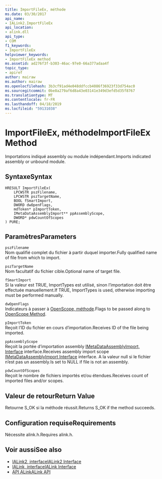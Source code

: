 ```yaml
---
title: ImportFileEx, méthode
ms.date: 03/30/2017
api_name:
- IALink2.ImportFileEx
api_location:
- alink.dll
api_type:
- COM
f1_keywords:
- ImportFileEx
helpviewer_keywords:
- ImportFileEx method
ms.assetid: ad276f3f-b303-46ac-97e0-66a377adaa4f
topic_type:
- apiref
author: mairaw
ms.author: mairaw
ms.openlocfilehash: 3b3cf91ad4e048ddfccb4086f36923f33d754ac0
ms.sourcegitcommit: 0be8a279af6d8a43e03141e349d3efd5d35f8767
ms.translationtype: MT
ms.contentlocale: fr-FR
ms.lasthandoff: 04/18/2019
ms.locfileid: "59131038"
---
```

# <a name="importfileex-method"></a><span data-ttu-id="c5eeb-102">ImportFileEx, méthode</span><span class="sxs-lookup"><span data-stu-id="c5eeb-102">ImportFileEx Method</span></span>
<span data-ttu-id="c5eeb-103">Importations indiqué assembly ou module indépendant.</span><span class="sxs-lookup"><span data-stu-id="c5eeb-103">Imports indicated assembly or unbound module.</span></span>  
  
## <a name="syntax"></a><span data-ttu-id="c5eeb-104">Syntaxe</span><span class="sxs-lookup"><span data-stu-id="c5eeb-104">Syntax</span></span>  
  
```  
HRESULT ImportFileEx(  
    LPCWSTR pszFilename,  
    LPCWSTR pszTargetName,  
    BOOL fSmartImport,  
    DWORD dwOpenFlags,  
    mdToken* pImportToken,  
    IMetaDataAssemblyImport** ppAssemblyScope,  
    DWORD* pdwCountOfScopes  
) PURE;  
```  
  
## <a name="parameters"></a><span data-ttu-id="c5eeb-105">Paramètres</span><span class="sxs-lookup"><span data-stu-id="c5eeb-105">Parameters</span></span>  
 `pszFilename`  
 <span data-ttu-id="c5eeb-106">Nom qualifié complet du fichier à partir duquel importer.</span><span class="sxs-lookup"><span data-stu-id="c5eeb-106">Fully qualified name of file from which to import.</span></span>  
  
 `pszTargetName`  
 <span data-ttu-id="c5eeb-107">Nom facultatif du fichier cible.</span><span class="sxs-lookup"><span data-stu-id="c5eeb-107">Optional name of target file.</span></span>  
  
 `fSmartImport`  
 <span data-ttu-id="c5eeb-108">Si la valeur est TRUE, ImportTypes est utilisé, sinon l’importation doit être effectuée manuellement.</span><span class="sxs-lookup"><span data-stu-id="c5eeb-108">If TRUE, ImportTypes is used, otherwise importing must be performed manually.</span></span>  
  
 `dwOpenFlags`  
 <span data-ttu-id="c5eeb-109">Indicateurs à passer à [OpenScope, méthode](../../../../docs/framework/unmanaged-api/metadata/imetadatadispenser-openscope-method.md).</span><span class="sxs-lookup"><span data-stu-id="c5eeb-109">Flags to be passed along to [OpenScope Method](../../../../docs/framework/unmanaged-api/metadata/imetadatadispenser-openscope-method.md).</span></span>  
  
 `pImportToken`  
 <span data-ttu-id="c5eeb-110">Reçoit l’ID du fichier en cours d’importation.</span><span class="sxs-lookup"><span data-stu-id="c5eeb-110">Receives ID of the file being imported.</span></span>  
  
 `ppAssemblyScope`  
 <span data-ttu-id="c5eeb-111">Reçoit la portée d’importation assembly [IMetaDataAssemblyImport, Interface](../../../../docs/framework/unmanaged-api/metadata/imetadataassemblyimport-interface.md) interface.</span><span class="sxs-lookup"><span data-stu-id="c5eeb-111">Receives assembly import scope [IMetaDataAssemblyImport Interface](../../../../docs/framework/unmanaged-api/metadata/imetadataassemblyimport-interface.md) interface.</span></span> <span data-ttu-id="c5eeb-112">A la valeur null si le fichier n’est pas un assembly.</span><span class="sxs-lookup"><span data-stu-id="c5eeb-112">Is set to NULL if file is not an assembly.</span></span>  
  
 `pdwCountOfScopes`  
 <span data-ttu-id="c5eeb-113">Reçoit le nombre de fichiers importés et/ou étendues.</span><span class="sxs-lookup"><span data-stu-id="c5eeb-113">Receives count of imported files and/or scopes.</span></span>  
  
## <a name="return-value"></a><span data-ttu-id="c5eeb-114">Valeur de retour</span><span class="sxs-lookup"><span data-stu-id="c5eeb-114">Return Value</span></span>  
 <span data-ttu-id="c5eeb-115">Retourne S_OK si la méthode réussit.</span><span class="sxs-lookup"><span data-stu-id="c5eeb-115">Returns S_OK if the method succeeds.</span></span>  
  
## <a name="requirements"></a><span data-ttu-id="c5eeb-116">Configuration requise</span><span class="sxs-lookup"><span data-stu-id="c5eeb-116">Requirements</span></span>  
 <span data-ttu-id="c5eeb-117">Nécessite alink.h.</span><span class="sxs-lookup"><span data-stu-id="c5eeb-117">Requires alink.h.</span></span>  
  
## <a name="see-also"></a><span data-ttu-id="c5eeb-118">Voir aussi</span><span class="sxs-lookup"><span data-stu-id="c5eeb-118">See also</span></span>

- [<span data-ttu-id="c5eeb-119">IALink2, interface</span><span class="sxs-lookup"><span data-stu-id="c5eeb-119">IALink2 Interface</span></span>](../../../../docs/framework/unmanaged-api/alink/ialink2-interface.md)
- [<span data-ttu-id="c5eeb-120">IALink, interface</span><span class="sxs-lookup"><span data-stu-id="c5eeb-120">IALink Interface</span></span>](../../../../docs/framework/unmanaged-api/alink/ialink-interface.md)
- [<span data-ttu-id="c5eeb-121">API ALink</span><span class="sxs-lookup"><span data-stu-id="c5eeb-121">ALink API</span></span>](../../../../docs/framework/unmanaged-api/alink/index.md)
